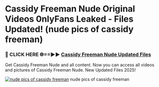 # Cassidy Freeman Nude Original Videos 0nlyFans Leaked - Files Updated! (nude pics of cassidy freeman)

<h3>🔴 CLICK HERE 🌐==►► <a href="https://tinyurl.com/2p9ay9w9" rel="nofollow">Cassidy Freeman Nude Updated Files</a></h3>

Get Cassidy Freeman Nude and all content. Now you can access all videos and pictures of Cassidy Freeman Nude. New Updated Files 2025!

[![nude pics of cassidy freeman](https://i.imgur.com/KQgVmj3.gif)](https://tinyurl.com/2p9ay9w9)
nude pics of cassidy freeman